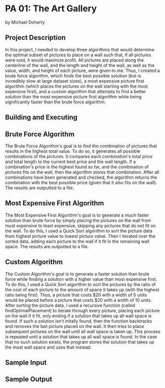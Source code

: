 # PA 01: The Art Gallery
 by Michael Doherty

## Project Description
In this project, I needed to develop three algorithms that would determine the optimal subset of pictures to place on a wall such that, if all pictures were sold, it would maximize profit. All pictures are placed along the centerline of the wall, and the length and height of the wall, as well as the value, width, and height of each picture, were given to me. Thus, I created a brute force algorithm, which finds the best possible solution (but is incredibly slow at large dataset sizes), a most expensive picture first algorithm (which places the pictures on the wall starting with the most expensive first), and a custom algorithm that attempts to find a better solution than the most expensive picture first algorithm while being significantly faster than the brute force algorithm.

## Building and Executing

## Brute Force Algorithm
The Brute Force Algorithm's goal is to find the combination of pictures that results in the highest total value. To do so, it generates all possible combinations of the pictures. It compares each combination's total price and total length to the current best price and the wall length. If a combination's price is the highest found so far, and the combination of pictures fits on the wall, then the algorithm stores that combination. After all combinations have been generated and checked, the algorithm returns the combination with the best possible price (given that it also fits on the wall). The results are outputted to a file.

## Most Expensive First Algorithm
The Most Expensive First Algorithm's goal is to generate a much faster solution than brute force by simply placing the pictures on the wall from most expensive to least expensive, skipping any pictures that do not fit on the wall. To do this, I used a Quick Sort algorithm to sort the picture data from highest picture value to lowest picture value. Then I iterated over the sorted data, adding each picture to the wall if it fit in the remaining wall space. The results are outputted to a file. 

## Custom Algorithm
The Custom Algorithm's goal is to generate a faster solution than brute force while finding a solution with a higher value than most expensive first. To do this, I used a Quick Sort algorithm to sort the pictures by the ratio of the cost of each picture to the amount of space it takes up (with the highest ratio being first). Thus, a picture that costs $20 with a width of 5 units would be placed before a picture that costs $20 with a width of 10 units. After sorting the picture data, I used a recursive function (called findOptimalPlacement) to iterate through every picture, placing each picture on the wall if it fit, only ending if a solution that takes up all wall space is found. If such a solution isn't initally found, then the function backtracks and removes the last picture placed on the wall. It then tries to place subsequent pictures on the wall until all wall space is taken up. This process is repeated until a solution that takes up all wall space is found. In the case that no such solution exists, the program stores the solution that takes up the most wall space and uses that instead.

## Sample Input

## Sample Output

